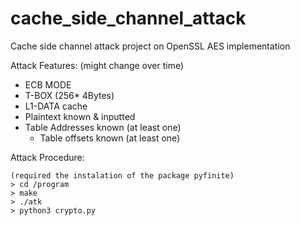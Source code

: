 # cache_side_channel_attack
Cache side channel attack project on OpenSSL AES implementation


Attack Features: (might change over time)
- ECB MODE
- T-BOX (256* 4Bytes)
- L1-DATA cache
- Plaintext known & inputted
- Table Addresses known (at least one)
  - Table offsets known (at least one)
  
  
 
Attack Procedure:
```
(required the instalation of the package pyfinite)
> cd /program
> make
> ./atk
> python3 crypto.py
```
